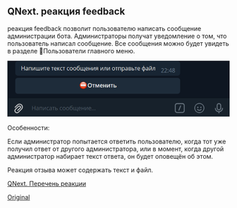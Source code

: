## QNext. реакция feedback

реакция feedback позволит пользователю написать сообщение администрации бота. Администраторы получат уведомление о том, что пользователь написал сообщение. Все сообщения можно будет увидеть в разделе 👥Пользователи главного меню.


![](./1.png)

Особенности: 

Если администратор попытается ответить пользователю, когда тот уже получил ответ от другого администратора, или в момент, когда другой администратор набирает текст ответа, он будет оповещён об этом.

Реакция отзыва может содержать текст и файл.

[QNext. Перечень реакции](/docs-test/_export/reactions)
  
[Original](https://telegra.ph/QNext-admin-reaction-feedback-04-28)